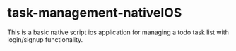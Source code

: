 # task-management-nativeIOS
This is a basic native script ios application for managing a todo task list with login/signup functionality.
